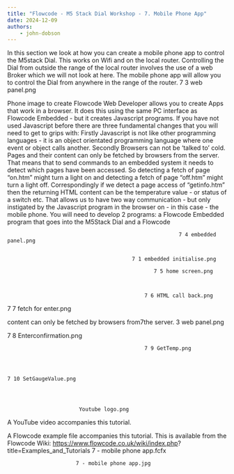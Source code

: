 ```yaml
---
title: "Flowcode - M5 Stack Dial Workshop - 7. Mobile Phone App"
date: 2024-12-09
authors:
    - john-dobson
---
```


In this section we look at how you can create a mobile phone
app to control the M5stack Dial. This works on Wifi and on the
local router. Controlling the Dial from outside the range of the
local router involves the use of a web Broker which we will not
look at here.
The mobile phone app will allow you to control the Dial from
anywhere in the range of the router. 7 3 web panel.png



Phone image to create
Flowcode Web Developer allows you to create Apps that work
in a browser. It does this using the same PC interface as
Flowcode Embedded - but it creates Javascript programs.
If you have not used Javascript before there are three
fundamental changes that you will need to get to grips with:
Firstly Javascript is not like other programming languages - it
   is an object orientated programming language where one
   event or object calls another.
Secondly Browsers can not be ‘talked to’ cold. Pages and their
  content can only be fetched by browsers from the server.
  That means that to send commands to an embedded system
  it needs to detect which pages have been accessed. So
  detecting a fetch of page “on.htm” might turn a light on and
  detecting a fetch of page “off.htm” might turn a light off.
  Correspondingly if we detect a page access of “getinfo.htm”
  then the returning HTML content can be the temperature
  value - or status of a switch etc. That allows us to have two
  way communication - but only instigated by the Javascript
  program in the browser on - in this case - the mobile phone.
You will need to develop 2 programs: a Flowcode Embedded
  program that goes into the M5Stack Dial and a Flowcode



                                                           7 4 embedded panel.png


                                            7 1 embedded initialise.png

                                                   7 5 home screen.png



                                                7 6 HTML call back.png




  7 7 fetch for enter.png


  content can only be fetched by browsers from7the                 server.
                                                            3 web panel.png


   7 8 Enterconfirmation.png



                                                7 9 GetTemp.png




    7 10 SetGaugeValue.png




                           Youtube logo.png




A YouTube video accompanies this tutorial.




A Flowcode example file accompanies this tutorial. This is
available from the Flowcode Wiki:
https://www.flowcode.co.uk/wiki/index.php?
title=Examples_and_Tutorials
7 - mobile phone app.fcfx


                          7 - mobile phone app.jpg
